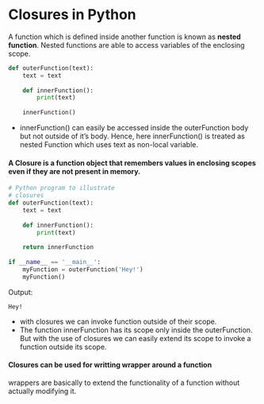 # Closures in Python

A function which is defined inside another function is known as **nested function**. Nested functions are able to access variables of the enclosing scope.

```python
def outerFunction(text): 
    text = text 
  
    def innerFunction(): 
        print(text) 
  
    innerFunction() 
```

-  innerFunction() can easily be accessed inside the outerFunction body but not outside of it’s body. Hence, here innerFunction() is treated as nested Function which uses text as non-local variable.

<h4>A Closure is a function object that remembers values in enclosing scopes even if they are not present in memory.</h4>


```python
# Python program to illustrate 
# closures 
def outerFunction(text): 
    text = text 
  
    def innerFunction(): 
        print(text) 
  
    return innerFunction
  
if __name__ == '__main__': 
    myFunction = outerFunction('Hey!') 
    myFunction() 
```

Output:

```
Hey!
```

- with closures we can invoke function outside of their scope.
- The function innerFunction has its scope only inside the outerFunction. But with the use of closures we can easily extend its scope to invoke a function outside its scope.


<h4>Closures can be used for writting wrapper around a function</h4>

wrappers are basically to extend the functionality of a function without actually modifying it.